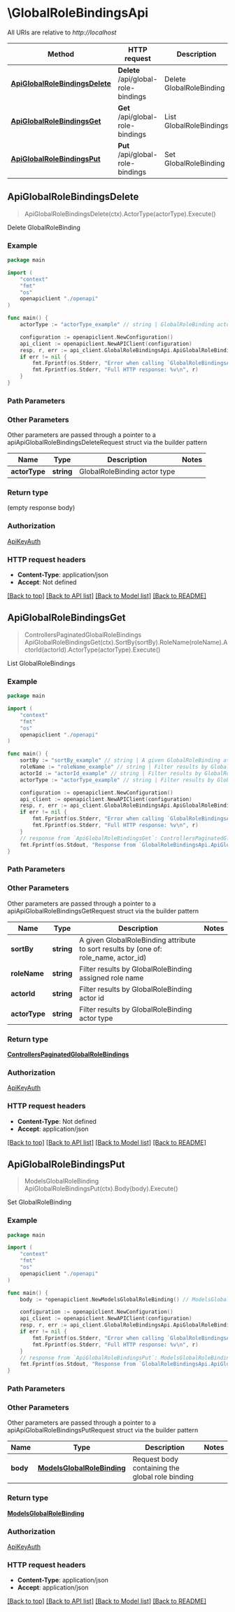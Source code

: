 # \GlobalRoleBindingsApi

All URIs are relative to *http://localhost*

Method | HTTP request | Description
------------- | ------------- | -------------
[**ApiGlobalRoleBindingsDelete**](GlobalRoleBindingsApi.md#ApiGlobalRoleBindingsDelete) | **Delete** /api/global-role-bindings | Delete GlobalRoleBinding
[**ApiGlobalRoleBindingsGet**](GlobalRoleBindingsApi.md#ApiGlobalRoleBindingsGet) | **Get** /api/global-role-bindings | List GlobalRoleBindings
[**ApiGlobalRoleBindingsPut**](GlobalRoleBindingsApi.md#ApiGlobalRoleBindingsPut) | **Put** /api/global-role-bindings | Set GlobalRoleBinding



## ApiGlobalRoleBindingsDelete

> ApiGlobalRoleBindingsDelete(ctx).ActorType(actorType).Execute()

Delete GlobalRoleBinding



### Example

```go
package main

import (
    "context"
    "fmt"
    "os"
    openapiclient "./openapi"
)

func main() {
    actorType := "actorType_example" // string | GlobalRoleBinding actor type (optional)

    configuration := openapiclient.NewConfiguration()
    api_client := openapiclient.NewAPIClient(configuration)
    resp, r, err := api_client.GlobalRoleBindingsApi.ApiGlobalRoleBindingsDelete(context.Background()).ActorType(actorType).Execute()
    if err != nil {
        fmt.Fprintf(os.Stderr, "Error when calling `GlobalRoleBindingsApi.ApiGlobalRoleBindingsDelete``: %v\n", err)
        fmt.Fprintf(os.Stderr, "Full HTTP response: %v\n", r)
    }
}
```

### Path Parameters



### Other Parameters

Other parameters are passed through a pointer to a apiApiGlobalRoleBindingsDeleteRequest struct via the builder pattern


Name | Type | Description  | Notes
------------- | ------------- | ------------- | -------------
 **actorType** | **string** | GlobalRoleBinding actor type | 

### Return type

 (empty response body)

### Authorization

[ApiKeyAuth](../README.md#ApiKeyAuth)

### HTTP request headers

- **Content-Type**: application/json
- **Accept**: Not defined

[[Back to top]](#) [[Back to API list]](../README.md#documentation-for-api-endpoints)
[[Back to Model list]](../README.md#documentation-for-models)
[[Back to README]](../README.md)


## ApiGlobalRoleBindingsGet

> ControllersPaginatedGlobalRoleBindings ApiGlobalRoleBindingsGet(ctx).SortBy(sortBy).RoleName(roleName).ActorId(actorId).ActorType(actorType).Execute()

List GlobalRoleBindings



### Example

```go
package main

import (
    "context"
    "fmt"
    "os"
    openapiclient "./openapi"
)

func main() {
    sortBy := "sortBy_example" // string | A given GlobalRoleBinding attribute to sort results by (one of: role_name, actor_id) (optional)
    roleName := "roleName_example" // string | Filter results by GlobalRoleBinding assigned role name (optional)
    actorId := "actorId_example" // string | Filter results by GlobalRoleBinding actor id (optional)
    actorType := "actorType_example" // string | Filter results by GlobalRoleBinding actor type (optional)

    configuration := openapiclient.NewConfiguration()
    api_client := openapiclient.NewAPIClient(configuration)
    resp, r, err := api_client.GlobalRoleBindingsApi.ApiGlobalRoleBindingsGet(context.Background()).SortBy(sortBy).RoleName(roleName).ActorId(actorId).ActorType(actorType).Execute()
    if err != nil {
        fmt.Fprintf(os.Stderr, "Error when calling `GlobalRoleBindingsApi.ApiGlobalRoleBindingsGet``: %v\n", err)
        fmt.Fprintf(os.Stderr, "Full HTTP response: %v\n", r)
    }
    // response from `ApiGlobalRoleBindingsGet`: ControllersPaginatedGlobalRoleBindings
    fmt.Fprintf(os.Stdout, "Response from `GlobalRoleBindingsApi.ApiGlobalRoleBindingsGet`: %v\n", resp)
}
```

### Path Parameters



### Other Parameters

Other parameters are passed through a pointer to a apiApiGlobalRoleBindingsGetRequest struct via the builder pattern


Name | Type | Description  | Notes
------------- | ------------- | ------------- | -------------
 **sortBy** | **string** | A given GlobalRoleBinding attribute to sort results by (one of: role_name, actor_id) | 
 **roleName** | **string** | Filter results by GlobalRoleBinding assigned role name | 
 **actorId** | **string** | Filter results by GlobalRoleBinding actor id | 
 **actorType** | **string** | Filter results by GlobalRoleBinding actor type | 

### Return type

[**ControllersPaginatedGlobalRoleBindings**](ControllersPaginatedGlobalRoleBindings.md)

### Authorization

[ApiKeyAuth](../README.md#ApiKeyAuth)

### HTTP request headers

- **Content-Type**: Not defined
- **Accept**: application/json

[[Back to top]](#) [[Back to API list]](../README.md#documentation-for-api-endpoints)
[[Back to Model list]](../README.md#documentation-for-models)
[[Back to README]](../README.md)


## ApiGlobalRoleBindingsPut

> ModelsGlobalRoleBinding ApiGlobalRoleBindingsPut(ctx).Body(body).Execute()

Set GlobalRoleBinding



### Example

```go
package main

import (
    "context"
    "fmt"
    "os"
    openapiclient "./openapi"
)

func main() {
    body := *openapiclient.NewModelsGlobalRoleBinding() // ModelsGlobalRoleBinding | Request body containing the global role binding

    configuration := openapiclient.NewConfiguration()
    api_client := openapiclient.NewAPIClient(configuration)
    resp, r, err := api_client.GlobalRoleBindingsApi.ApiGlobalRoleBindingsPut(context.Background()).Body(body).Execute()
    if err != nil {
        fmt.Fprintf(os.Stderr, "Error when calling `GlobalRoleBindingsApi.ApiGlobalRoleBindingsPut``: %v\n", err)
        fmt.Fprintf(os.Stderr, "Full HTTP response: %v\n", r)
    }
    // response from `ApiGlobalRoleBindingsPut`: ModelsGlobalRoleBinding
    fmt.Fprintf(os.Stdout, "Response from `GlobalRoleBindingsApi.ApiGlobalRoleBindingsPut`: %v\n", resp)
}
```

### Path Parameters



### Other Parameters

Other parameters are passed through a pointer to a apiApiGlobalRoleBindingsPutRequest struct via the builder pattern


Name | Type | Description  | Notes
------------- | ------------- | ------------- | -------------
 **body** | [**ModelsGlobalRoleBinding**](ModelsGlobalRoleBinding.md) | Request body containing the global role binding | 

### Return type

[**ModelsGlobalRoleBinding**](ModelsGlobalRoleBinding.md)

### Authorization

[ApiKeyAuth](../README.md#ApiKeyAuth)

### HTTP request headers

- **Content-Type**: application/json
- **Accept**: application/json

[[Back to top]](#) [[Back to API list]](../README.md#documentation-for-api-endpoints)
[[Back to Model list]](../README.md#documentation-for-models)
[[Back to README]](../README.md)

